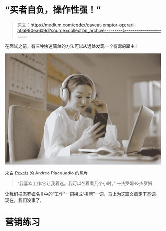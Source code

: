 # “买者自负，操作性强！”

> 原文：<https://medium.com/codex/caveat-emptor-operarii-a0a990ea609d?source=collection_archive---------5----------------------->

在面试之前，有三种快速简单的方法可以从远处发现一个有毒的雇主！

![](img/e279418b35459a075b88d6b52a3c5683.png)

来自 [Pexels](https://www.pexels.com/photo/woman-in-white-long-sleeve-holding-smartphone-3784428/?utm_content=attributionCopyText&utm_medium=referral&utm_source=pexels) 的 Andrea Piacquadio 的照片

> “我喜欢工作:它让我着迷。我可以坐着看几个小时。”
> —杰罗姆·K·杰罗姆

让我们把杰罗姆名言中的“工作”一词换成“招聘”一词，马上为这篇文章定下基调。现在，我们没事了。

# 营销练习
